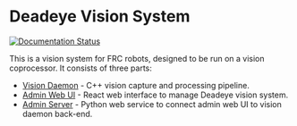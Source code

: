 # Deadeye Vision System

[![Documentation Status](https://readthedocs.org/projects/deadeye/badge/?version=latest)](https://deadeye.readthedocs.io/en/latest/?badge=latest)

This is a vision system for FRC robots, designed to be run on a vision coprocessor. It consists of three parts:

- [Vision Daemon](./daemon/) - C++ vision capture and processing pipeline.
- [Admin Web UI](./admin-web) - React web interface to manage Deadeye vision system.
- [Admin Server](./admin-server/) - Python web service to connect admin web UI to vision daemon back-end.
